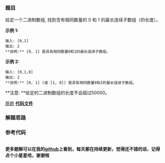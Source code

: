 ### 题目
给定一个二进制数组, 找到含有相同数量的 0 和 1 的最长连续子数组（的长度）。



**示例 1:**

    
    
    输入: [0,1]
    输出: 2
    **说明:** [0, 1] 是具有相同数量0和1的最长连续子数组。

**示例 2:**

    
    
    输入: [0,1,0]
    输出: 2
    **说明:** [0, 1] (或 [1, 0]) 是具有相同数量0和1的最长连续子数组。



**注意:  **给定的二进制数组的长度不会超过50000。

[原题](https://leetcode-cn.com/problems/contiguous-array/)    **[代码文件]()**


### 解题思路




### 参考代码

```go


```




**更多题解可以在我的[github](https://github.com/LZH139/leetcode_Go)上看到，每天都在持续更新，觉得还不错的话，记得点个小星星哈，谢谢啦**
